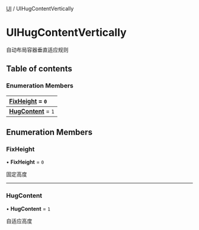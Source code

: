 [UI](../groups/Core.UI.md) / UIHugContentVertically

# UIHugContentVertically <Badge type="tip" text="Enumeration" /> <Score text="UIHugContentVertically" />

<p class="content-big">

自动布局容器垂直适应规则

</p>

## Table of contents

### Enumeration Members <Score text="Enumeration" /> 
| **[FixHeight](mw.UIHugContentVertically.md#fixheight)** = ``0``  |
| :----- |
| **[HugContent](mw.UIHugContentVertically.md#hugcontent)** = ``1`` |

## Enumeration Members

### FixHeight <Score text="FixHeight" /> 

• **FixHeight** = ``0``

固定高度

___

### HugContent <Score text="HugContent" /> 

• **HugContent** = ``1``

自适应高度
